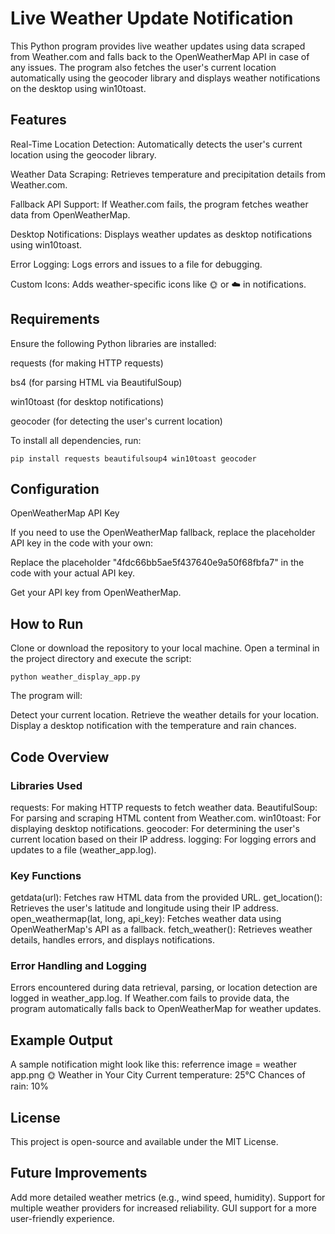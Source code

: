 # Live Weather Update Notification
This Python program provides live weather updates using data scraped from Weather.com and falls back to the OpenWeatherMap API in case of any issues. The program also fetches the user's current location automatically using the geocoder library and displays weather notifications on the desktop using win10toast.

## Features

Real-Time Location Detection: Automatically detects the user's current location using the geocoder library.

Weather Data Scraping: Retrieves temperature and precipitation details from Weather.com.

Fallback API Support: If Weather.com fails, the program fetches weather data from OpenWeatherMap.

Desktop Notifications: Displays weather updates as desktop notifications using win10toast.

Error Logging: Logs errors and issues to a file for debugging.

Custom Icons: Adds weather-specific icons like 🌞 or ☁️ in notifications.

## Requirements

Ensure the following Python libraries are installed:

requests (for making HTTP requests)

bs4 (for parsing HTML via BeautifulSoup)

win10toast (for desktop notifications)

geocoder (for detecting the user's current location)

To install all dependencies, run:
```
pip install requests beautifulsoup4 win10toast geocoder
```

## Configuration

OpenWeatherMap API Key

If you need to use the OpenWeatherMap fallback, replace the placeholder API key in the code with your own:

Replace the placeholder "4fdc66bb5ae5f437640e9a50f68fbfa7" in the code with your actual API key.

Get your API key from OpenWeatherMap.


## How to Run
Clone or download the repository to your local machine.
Open a terminal in the project directory and execute the script:
```
python weather_display_app.py
```
The program will:

Detect your current location.
Retrieve the weather details for your location.
Display a desktop notification with the temperature and rain chances.

## Code Overview

### Libraries Used
requests: For making HTTP requests to fetch weather data.
BeautifulSoup: For parsing and scraping HTML content from Weather.com.
win10toast: For displaying desktop notifications.
geocoder: For determining the user's current location based on their IP address.
logging: For logging errors and updates to a file (weather_app.log).

### Key Functions
getdata(url): Fetches raw HTML data from the provided URL.
get_location(): Retrieves the user's latitude and longitude using their IP address.
open_weathermap(lat, long, api_key): Fetches weather data using OpenWeatherMap's API as a fallback.
fetch_weather(): Retrieves weather details, handles errors, and displays notifications.

### Error Handling and Logging
Errors encountered during data retrieval, parsing, or location detection are logged in weather_app.log.
If Weather.com fails to provide data, the program automatically falls back to OpenWeatherMap for weather updates.

## Example Output
A sample notification might look like this:
referrence image = weather app.png
🌞 Weather in Your City
Current temperature: 25°C
Chances of rain: 10%

## License
This project is open-source and available under the MIT License.

## Future Improvements
Add more detailed weather metrics (e.g., wind speed, humidity).
Support for multiple weather providers for increased reliability.
GUI support for a more user-friendly experience.

